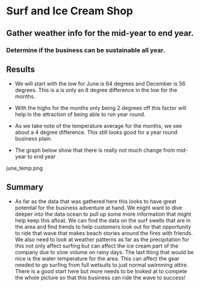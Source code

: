 # Surf and Ice Cream Shop

## Gather weather info for the mid-year to end year. 

### Determine if the business can be sustainable all year.


## Results

- We will start with the low for June is 64 degrees and December is 56 degrees. This is a is only an 8 degree difference in the low for the months. 

- With the highs for the months only being 2 degrees off this factor will help in the attraction of being able to run year round. 

- As we take note of the temperature average for the months, we see about a 4 degree difference. This still looks good for a year round business plain.

- The graph below show that there is really not much change from mid-year to end year

june_temp.png

## Summary

- As far as the data that was gathered here this looks to have great potential for the business adventure at hand. We might want to dive deeper into the data ocean to pull up some more information that might help keep this afloat. We can find the data on the surf swells that are in the area and find trends to help customers look out for that opportunity to ride that wave that makes beach stories around the fires with friends. We also need to look at weather patterns as far as the precipitation for this not only affect surfing but can affect the ice cream part of the company due to slow volume on rainy days. The last thing that would be nice is the water temperature for the area. This can affect the gear needed to go surfing from full wetsuits to just normal swimming attire. There is a good start here but more needs to be looked at to compete the whole picture so that this business can ride the wave to success!   
